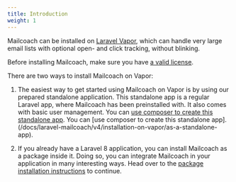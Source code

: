 ```yaml
---
title: Introduction
weight: 1
---
```


Mailcoach can be installed on [Laravel Vapor](https://vapor.laravel.com), which can handle very large email lists with optional open- and click tracking, without blinking.

Before installing Mailcoach, make sure you have [a valid license](/docs/laravel-mailcoach/v4/installation/getting-a-license).

There are two ways to install Mailcoach on Vapor:

1. The easiest way to get started using Mailcoach on Vapor is by using our prepared standalone application. This standalone app is a regular Laravel app, where Mailcoach has been preinstalled with. It also comes with basic user management. You can [use composer to create this standalone app](/docs/laravel-mailcoach/v4/installation-on-vapor/as-a-standalone-app).
   You can [use composer to create this standalone app].(/docs/laravel-mailcoach/v4/installation-on-vapor/as-a-standalone-app).

2. If you already have a Laravel 8 application, you can install Mailcoach as a package inside it. Doing so, you can integrate Mailcoach in your application in many interesting ways. Head over to the [package installation instructions](/docs/laravel-mailcoach/v4/installation/in-an-existing-laravel-app) to continue.



